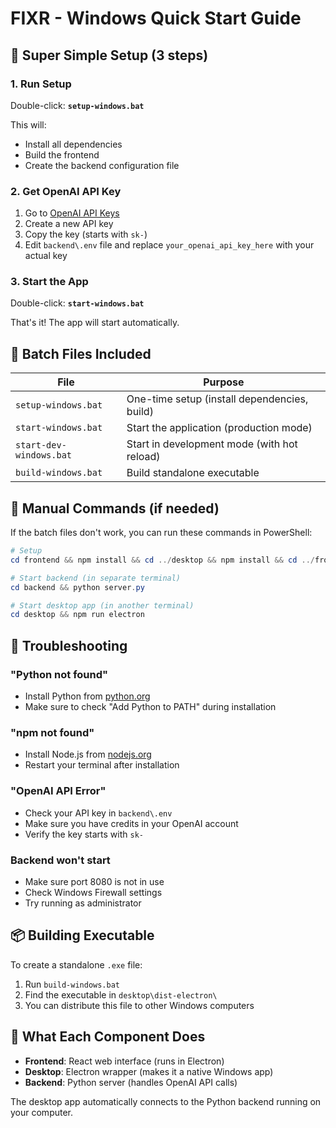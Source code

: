 # FIXR - Windows Quick Start Guide

## 🚀 Super Simple Setup (3 steps)

### 1. Run Setup
Double-click: **`setup-windows.bat`**

This will:
- Install all dependencies
- Build the frontend
- Create the backend configuration file

### 2. Get OpenAI API Key
1. Go to [OpenAI API Keys](https://platform.openai.com/api-keys)
2. Create a new API key
3. Copy the key (starts with `sk-`)
4. Edit `backend\.env` file and replace `your_openai_api_key_here` with your actual key

### 3. Start the App
Double-click: **`start-windows.bat`**

That's it! The app will start automatically.

## 📁 Batch Files Included

| File | Purpose |
|------|---------|
| `setup-windows.bat` | One-time setup (install dependencies, build) |
| `start-windows.bat` | Start the application (production mode) |
| `start-dev-windows.bat` | Start in development mode (with hot reload) |
| `build-windows.bat` | Build standalone executable |

## 🔧 Manual Commands (if needed)

If the batch files don't work, you can run these commands in PowerShell:

```powershell
# Setup
cd frontend && npm install && cd ../desktop && npm install && cd ../frontend && npm run build && cd ..

# Start backend (in separate terminal)
cd backend && python server.py

# Start desktop app (in another terminal)
cd desktop && npm run electron
```

## 🐛 Troubleshooting

### "Python not found"
- Install Python from [python.org](https://python.org)
- Make sure to check "Add Python to PATH" during installation

### "npm not found"
- Install Node.js from [nodejs.org](https://nodejs.org)
- Restart your terminal after installation

### "OpenAI API Error"
- Check your API key in `backend\.env`
- Make sure you have credits in your OpenAI account
- Verify the key starts with `sk-`

### Backend won't start
- Make sure port 8080 is not in use
- Check Windows Firewall settings
- Try running as administrator

## 📦 Building Executable

To create a standalone `.exe` file:
1. Run `build-windows.bat`
2. Find the executable in `desktop\dist-electron\`
3. You can distribute this file to other Windows computers

## 🎯 What Each Component Does

- **Frontend**: React web interface (runs in Electron)
- **Desktop**: Electron wrapper (makes it a native Windows app)
- **Backend**: Python server (handles OpenAI API calls)

The desktop app automatically connects to the Python backend running on your computer.